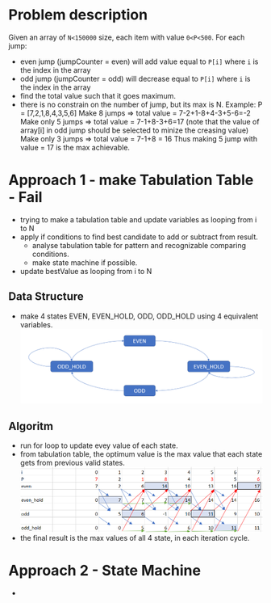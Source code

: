 # Problem description
Given an array of `N<150000` size, each item with value `0<P<500`.
For each jump:
* even jump (jumpCounter = even) will add value equal to `P[i]` where `i` is the index in the array
* odd jump (jumpCounter = odd) will decrease equal to `P[i]` where `i` is the index in the array
* find the total value such that it goes maximum.
* there is no constrain on the number of jump, but its max is N.
Example: P = [7,2,1,8,4,3,5,6]
Make 8 jumps => total value = 7-2+1-8+4-3+5-6=-2
Make only 5 jumps => total value = 7-1+8-3+6=17    (note that the value of array[i] in odd jump should be selected to minize the creasing value)
Make only 3 jumps => total value = 7-1+8 = 16
Thus making 5 jump with value = 17 is the max achievable.

# Approach 1 - make Tabulation Table - Fail
* trying to make a tabulation table and update variables as looping from i to N
* apply if conditions to find best candidate to add or subtract from result.
  - analyse tabulation table for pattern and recognizable comparing conditions.
  - make state machine if possible.
* update bestValue as looping from i to N
## Data Structure
* make 4 states EVEN, EVEN_HOLD, ODD, ODD_HOLD using 4 equivalent variables. ![image info](./2.png)

## Algoritm
* run for loop to update evey value of each state.
* from tabulation table, the optimum value is the max value that each state gets from previous valid states. ![image info](./1.png)
* the final result is the max values of all 4 state, in each iteration cycle.

# Approach 2 - State Machine
*